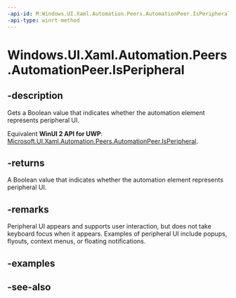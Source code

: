 ```yaml
---
-api-id: M:Windows.UI.Xaml.Automation.Peers.AutomationPeer.IsPeripheral
-api-type: winrt method
---
```


<!-- Method syntax
public bool IsPeripheral()
-->

# Windows.UI.Xaml.Automation.Peers.AutomationPeer.IsPeripheral

## -description
Gets a Boolean value that indicates whether the automation element represents peripheral UI.

Equivalent **WinUI 2 API for UWP**: [Microsoft.UI.Xaml.Automation.Peers.AutomationPeer.IsPeripheral](/windows/winui/api/microsoft.ui.xaml.automation.peers.automationpeer.isperipheral).

## -returns
A Boolean value that indicates whether the automation element represents peripheral UI.

## -remarks
Peripheral UI appears and supports user interaction, but does not take keyboard focus when it appears. Examples of peripheral UI include popups, flyouts, context menus, or floating notifications.

## -examples

## -see-also
